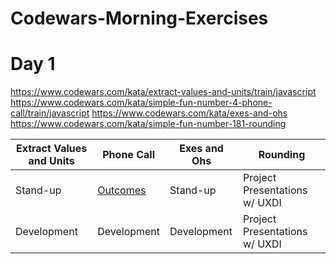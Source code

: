 # Codewars-Morning-Exercises

# Day 1

https://www.codewars.com/kata/extract-values-and-units/train/javascript
https://www.codewars.com/kata/simple-fun-number-4-phone-call/train/javascript
https://www.codewars.com/kata/exes-and-ohs
https://www.codewars.com/kata/simple-fun-number-181-rounding


Extract Values and Units | Phone Call | Exes and Ohs | Rounding |
------ | ------ | ------ | ------ | 
Stand-up | [Outcomes](https://docs.google.com/document/d/1KQ1WZfj_0IWo6Ja0lF4uIleoavEzz_NT5KIOraOwtJk/edit) | Stand-up | Project Presentations w/ UXDI
Development | Development | Development | Project Presentations w/ UXDI
